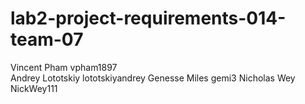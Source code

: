 # lab2-project-requirements-014-team-07
Vincent Pham vpham1897   
Andrey Lototskiy lototskiyandrey 
Genesse Miles gemi3
Nicholas Wey NickWey111
